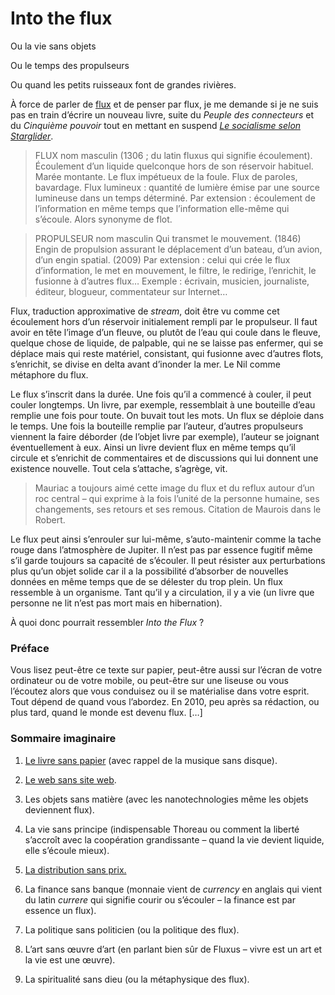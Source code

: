 # Into the flux

Ou la vie sans objets

Ou le temps des propulseurs

Ou quand les petits ruisseaux font de grandes rivières.

À force de parler de [flux](https://tcrouzet.com/tag/flux/) et de penser par flux, je me demande si je ne suis pas en train d’écrire un nouveau livre, suite du *Peuple des connecteurs* et du *Cinquième pouvoir* tout en mettant en suspend [*Le socialisme selon Starglider*](https://tcrouzet.com/tag/starglider/).<span id="more-9168"></span>

> FLUX nom masculin (1306 ; du latin fluxus qui signifie écoulement). Écoulement d’un liquide quelconque hors de son réservoir habituel. Marée montante. Le flux impétueux de la foule. Flux de paroles, bavardage. Flux lumineux : quantité de lumière émise par une source lumineuse dans un temps déterminé. Par extension : écoulement de l’information en même temps que l’information elle-même qui s’écoule. Alors synonyme de flot.

> PROPULSEUR nom masculin Qui transmet le mouvement. (1846) Engin de propulsion assurant le déplacement d’un bateau, d’un avion, d’un engin spatial. (2009) Par extension : celui qui crée le flux d’information, le met en mouvement, le filtre, le redirige, l’enrichit, le fusionne à d’autres flux… Exemple : écrivain, musicien, journaliste, éditeur, blogueur, commentateur sur Internet…

Flux, traduction approximative de *stream*, doit être vu comme cet écoulement hors d’un réservoir initialement rempli par le propulseur. Il faut avoir en tête l’image d’un fleuve, ou plutôt de l’eau qui coule dans le fleuve, quelque chose de liquide, de palpable, qui ne se laisse pas enfermer, qui se déplace mais qui reste matériel, consistant, qui fusionne avec d’autres flots, s’enrichit, se divise en delta avant d’inonder la mer. Le Nil comme métaphore du flux.

Le flux s’inscrit dans la durée. Une fois qu’il a commencé à couler, il peut couler longtemps. Un livre, par exemple, ressemblait à une bouteille d’eau remplie une fois pour toute. On buvait tout les mots. Un flux se déploie dans le temps. Une fois la bouteille remplie par l’auteur, d’autres propulseurs viennent la faire déborder (de l’objet livre par exemple), l’auteur se joignant éventuellement à eux. Ainsi un livre devient flux en même temps qu’il circule et s’enrichit de commentaires et de discussions qui lui donnent une existence nouvelle. Tout cela s’attache, s’agrège, vit.

> Mauriac a toujours aimé cette image du flux et du reflux autour d’un roc central – qui exprime à la fois l’unité de la personne humaine, ses changements, ses retours et ses remous. Citation de Maurois dans le Robert.

Le flux peut ainsi s’enrouler sur lui-même, s’auto-maintenir comme la tache rouge dans l’atmosphère de Jupiter. Il n’est pas par essence fugitif même s’il garde toujours sa capacité de s’écouler. Il peut résister aux perturbations plus qu’un objet solide car il a la possibilité d’absorber de nouvelles données en même temps que de se délester du trop plein. Un flux ressemble à un organisme. Tant qu’il y a circulation, il y a vie (un livre que personne ne lit n’est pas mort mais en hibernation).

À quoi donc pourrait ressembler *Into the Flux* ?

### Préface

Vous lisez peut-être ce texte sur papier, peut-être aussi sur l’écran de votre ordinateur ou de votre mobile, ou peut-être sur une liseuse ou vous l’écoutez alors que vous conduisez ou il se matérialise dans votre esprit. Tout dépend de quand vous l’abordez. En 2010, peu après sa rédaction, ou plus tard, quand le monde est devenu flux. \[…\]

### Sommaire imaginaire

1. [Le livre sans papier](https://tcrouzet.com/2009/08/26/le-livre-echappera-pas-aux-flux/) (avec rappel de la musique sans disque).

2. [Le web sans site web](https://tcrouzet.com/2009/08/17/vers-un-web-sans-site-web/).

3. Les objets sans matière (avec les nanotechnologies même les objets deviennent flux).

4. La vie sans principe (indispensable Thoreau ou comment la liberté s’accroît avec la coopération grandissante – quand la vie devient liquide, elle s’écoule mieux).

5. [La distribution sans prix.](https://tcrouzet.com/2009/08/31/leconomie-des-flux/)

6. La finance sans banque (monnaie vient de *currency* en anglais qui vient du latin *currere* qui signifie courir ou s’écouler – la finance est par essence un flux).

7. La politique sans politicien (ou la politique des flux).

8. L’art sans œuvre d’art (en parlant bien sûr de Fluxus – vivre est un art et la vie est une œuvre).

9. La spiritualité sans dieu (ou la métaphysique des flux).